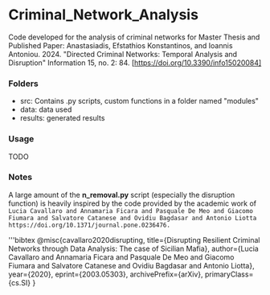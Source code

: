 # Criminal_Network_Analysis
Code developed for the analysis of criminal networks for Master Thesis and Published Paper:
Anastasiadis, Efstathios Konstantinos, and Ioannis Antoniou. 2024. "Directed Criminal Networks: Temporal Analysis and Disruption" Information 15, no. 2: 84. [https://doi.org/10.3390/info15020084]

### Folders
- src: Contains .py scripts, custom functions in a folder named "modules"
- data: data used
- results: generated results

### Usage
TODO


### Notes
A large amount of the **n_removal.py** script (especially the disruption function) is heavily inspired by the code provided by the academic work of
  ```Lucia Cavallaro and Annamaria Ficara and Pasquale De Meo and Giacomo Fiumara and Salvatore Catanese and Ovidiu Bagdasar and Antonio Liotta https://doi.org/10.1371/journal.pone.0236476.```

'''bibtex
  @misc{cavallaro2020disrupting,
     title={Disrupting Resilient Criminal Networks through Data Analysis: The case of Sicilian Mafia},
     author={Lucia Cavallaro and Annamaria Ficara and Pasquale De Meo and Giacomo Fiumara and Salvatore Catanese and Ovidiu Bagdasar and Antonio Liotta},
     year={2020},
     eprint={2003.05303},
     archivePrefix={arXiv},
     primaryClass={cs.SI}
 }
